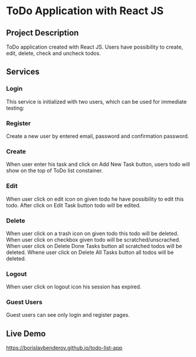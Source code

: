 # ToDo Application with React JS

## Project Description

ToDo application created with React JS. Users have possibility to create, edit, delete,
check and uncheck todos.

## Services

### Login

This service is initialized with two users, which can be used for immediate testing:

### Register

Create a new user by entered email, password and confirmation password.

### Create

When user enter his task and click on Add New Task button, users todo will show
on the top of ToDo list constainer.

### Edit

When user click on edit icon on given todo he have possibility to edit this todo.
After click on Edit Task button todo will be edited.

### Delete

When user click on a trash icon on given todo this todo will be deleted. When user
click on checkbox given todo will be scratched/unscrached. When user click on Delete
Done Tasks button all scratched todos will be deleted. Whene user click on Delete All
Tasks button all todos will be deleted.

### Logout

When user click on logout icon his session has expired.

### Guest Users

Guest users can see only login and register pages.

## Live Demo

https://borislavbenderov.github.io/todo-list-app
